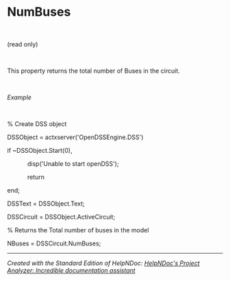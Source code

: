 # NumBuses

&nbsp;

(read only)

&nbsp;

This property returns the total number of Buses in the circuit.

&nbsp;

*Example*

&nbsp;

% Create DSS object

DSSObject = actxserver('OpenDSSEngine.DSS')

if ~DSSObject.Start(0),

&nbsp; &nbsp; &nbsp; &nbsp; &nbsp; &nbsp; disp('Unable to start openDSS');

&nbsp; &nbsp; &nbsp; &nbsp; &nbsp; &nbsp; return

end;

DSSText = DSSObject.Text;

DSSCircuit = DSSObject.ActiveCircuit;

% Returns the Total number of buses in the model

NBuses = DSSCircuit.NumBuses;

***
_Created with the Standard Edition of HelpNDoc: [HelpNDoc's Project Analyzer: Incredible documentation assistant](<https://www.helpndoc.com/feature-tour/advanced-project-analyzer/>)_
